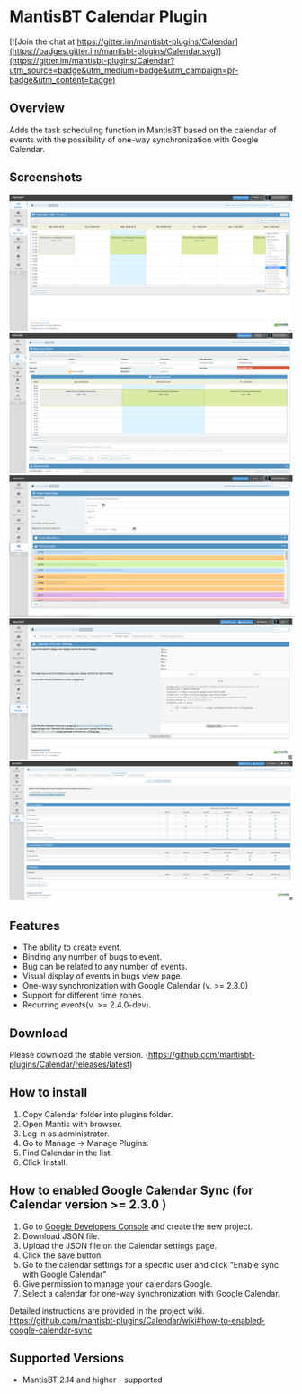 # MantisBT Calendar Plugin

[![Join the chat at https://gitter.im/mantisbt-plugins/Calendar](https://badges.gitter.im/mantisbt-plugins/Calendar.svg)](https://gitter.im/mantisbt-plugins/Calendar?utm_source=badge&utm_medium=badge&utm_campaign=pr-badge&utm_content=badge)

Overview
--------
Adds the task scheduling function in MantisBT based on the calendar of events with the possibility of one-way synchronization with Google Calendar.

Screenshots
-----------

![alt text](doc/main_view_with_filter_list.png)
![alt text](doc/view_event_layers_in_bug_view.png)
![alt text](doc/add_event_view.png)
![alt text](doc/plugin_config_view.png)
![alt text](doc/workflow_thresholds_page.png)

Features
--------
- The ability to create event.
- Binding any number of bugs to event.
- Bug can be related to any number of events.
- Visual display of events in bugs view page.
- One-way synchronization with Google Calendar (v. >= 2.3.0)
- Support for different time zones.
- Recurring events(v. >= 2.4.0-dev).

Download
--------
Please download the stable version.
(https://github.com/mantisbt-plugins/Calendar/releases/latest)


How to install
--------------

1. Copy Calendar folder into plugins folder.
2. Open Mantis with browser.
3. Log in as administrator.
4. Go to Manage -> Manage Plugins.
5. Find Calendar in the list.
6. Click Install.


How to enabled Google Calendar Sync (for Calendar version >= 2.3.0 )
----------------------------------------------------------------

1. Go to [Google Developers Console](https://console.developers.google.com/) and create the new project.
2. Download JSON file.
3. Upload the JSON file on the Calendar settings page.
4. Click the save button.
5. Go to the calendar settings for a specific user and click "Enable sync with Google Calendar"
6. Give permission to manage your calendars Google.
7. Select a calendar for one-way synchronization with Google Calendar.

Detailed instructions are provided in the project wiki.
https://github.com/mantisbt-plugins/Calendar/wiki#how-to-enabled-google-calendar-sync

Supported Versions
------------------

- MantisBT 2.14 and higher - supported
